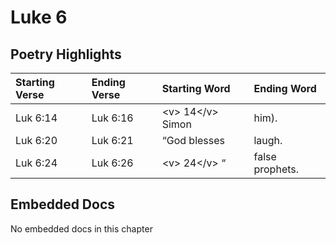 # Luke 6

## Poetry Highlights

| Starting Verse | Ending Verse | Starting Word | Ending Word |
| :--- | :--- | :--- | :--- |
| Luk 6:14 | Luk 6:16 | &lt;v&gt; 14&lt;/v&gt; Simon | him\). |
| Luk 6:20 | Luk 6:21 | “God blesses | laugh. |
| Luk 6:24 | Luk 6:26 | &lt;v&gt; 24&lt;/v&gt; “ | false prophets. |

## Embedded Docs

No embedded docs in this chapter

